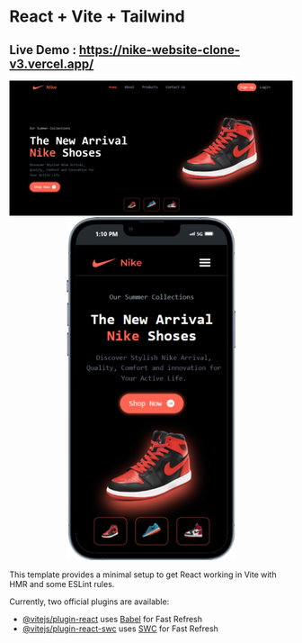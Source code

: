 # React + Vite + Tailwind  

## Live Demo : https://nike-website-clone-v3.vercel.app/

<img src="/src/Assets/Nike Website.png" />

<div align="center">
  <img src="/src/Assets/Nike Website Mobile.png" width="300px" />
</div>


This template provides a minimal setup to get React working in Vite with HMR and some ESLint rules.

Currently, two official plugins are available:

- [@vitejs/plugin-react](https://github.com/vitejs/vite-plugin-react/blob/main/packages/plugin-react/README.md) uses [Babel](https://babeljs.io/) for Fast Refresh
- [@vitejs/plugin-react-swc](https://github.com/vitejs/vite-plugin-react-swc) uses [SWC](https://swc.rs/) for Fast Refresh  
